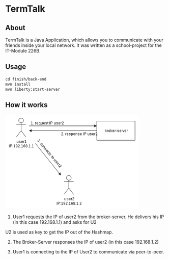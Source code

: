 # TermTalk

## About

TermTalk is a Java Application, which allows you to communicate with your friends inside your local network.
It was written as a school-project for the IT-Module 226B.

## Usage
```
cd finish/back-end
mvn install
mvn liberty:start-server
```

## How it works
![](mdwiki/subChapter/images/howitworks.png)

1. User1 requests the IP of user2 from the broker-server.
He delivers his IP (in this case 192.168.1.1) and asks for U2

U2 is used as key to get the IP out of the Hashmap.

2. The Broker-Server responses the IP of user2 (in this case 192.168.1.2)

3. User1 is connecting to the IP of User2 to communicate via peer-to-peer.
